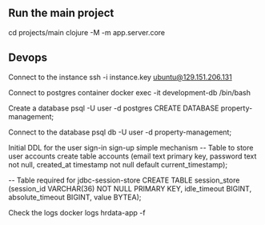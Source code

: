 ## Run the main project
cd projects/main
clojure -M -m app.server.core

## Devops
Connect to the instance
ssh -i instance.key ubuntu@129.151.206.131

Connect to postgres container
docker exec -it development-db /bin/bash

Create a database
psql -U user -d postgres
CREATE DATABASE property-management;

Connect to the database
psql db -U user -d property-management;

Initial DDL for the user sign-in sign-up simple mechanism
-- Table to store user accounts
create table accounts (email text primary key, password text not null, created_at timestamp not null default current_timestamp);

-- Table required for jdbc-session-store
CREATE TABLE session_store (session_id VARCHAR(36) NOT NULL PRIMARY KEY, idle_timeout BIGINT, absolute_timeout BIGINT, value BYTEA);

Check the logs
docker logs hrdata-app -f